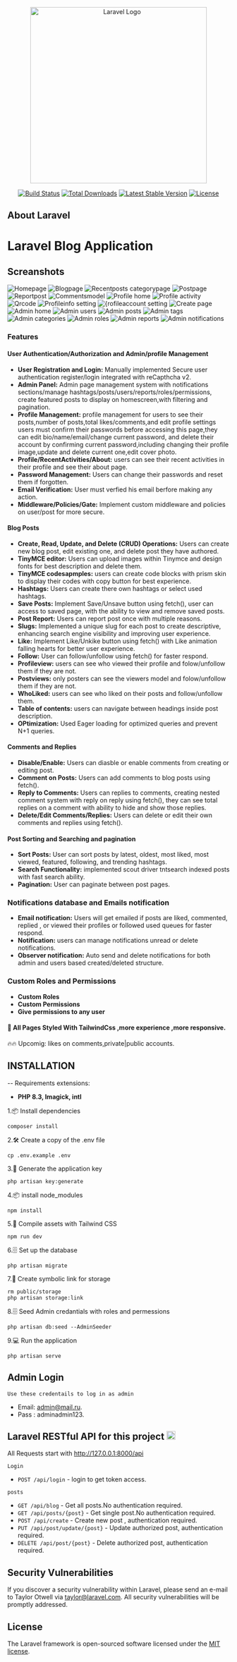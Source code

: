 <p align="center"><a href="https://laravel.com" target="_blank"><img src="https://raw.githubusercontent.com/laravel/art/master/logo-lockup/5%20SVG/2%20CMYK/1%20Full%20Color/laravel-logolockup-cmyk-red.svg" width="400" alt="Laravel Logo"></a></p>

<p align="center">
<a href="https://github.com/laravel/framework/actions"><img src="https://github.com/laravel/framework/workflows/tests/badge.svg" alt="Build Status"></a>
<a href="https://packagist.org/packages/laravel/framework"><img src="https://img.shields.io/packagist/dt/laravel/framework" alt="Total Downloads"></a>
<a href="https://packagist.org/packages/laravel/framework"><img src="https://img.shields.io/packagist/v/laravel/framework" alt="Latest Stable Version"></a>
<a href="https://packagist.org/packages/laravel/framework"><img src="https://img.shields.io/packagist/l/laravel/framework" alt="License"></a>
</p>

## About Laravel
# Laravel Blog Application
## Screanshots
 ![Homepage](https://i.postimg.cc/wTzCLcrg/127-0-0-1-8000-7.png)
![Blogpage](https://i.postimg.cc/Y0dRMJDD/Screenshot-2025-09-20-223552.png)
![Recentposts categorypage](https://i.postimg.cc/j5gn5tKf/Screenshot-2025-09-20-223429.png)
![Postpage](https://i.postimg.cc/qRP5NrZc/Screenshot-2025-09-18-233005.png)
![Reportpost](https://i.postimg.cc/V6v8qzR3/Screenshot-2025-09-18-235631.png)
![Commentsmodel](https://i.postimg.cc/qBxC0ZBV/Screenshot-2025-04-22-202005.png)
![Profile home](https://i.postimg.cc/xdFL7X61/Screenshot-2025-09-20-233534.png)
![Profile activity](https://i.postimg.cc/q7g38kpV/Screenshot-2025-09-20-233621.png)
![Qrcode](https://i.postimg.cc/4NZHWvX1/Screenshot-2025-09-20-232729.png)
![Profileinfo setting](https://i.postimg.cc/LXGFkwFJ/Screenshot-2025-06-27-223320.png)
![{rofileaccount setting](https://i.postimg.cc/RV5zNkT8/Screenshot-2025-06-27-223348.png)
![Create page](https://i.postimg.cc/J4t6yk1w/127-0-0-1-8000-create-5.png)
![Admin home](https://i.postimg.cc/qvNG8Dgy/Screenshot-2025-09-20-225312.png)
![Admin users](https://i.postimg.cc/85pSxY91/Screenshot-2025-06-04-112530.png)
![Admin posts](https://i.postimg.cc/vZSrdZ0X/Screenshot-2025-06-06-122828.png)
![Admin tags](https://i.postimg.cc/bNsnMD8j/Screenshot-2025-09-20-225451.png)
![Admin categories](https://i.postimg.cc/zB8WPxDd/Screenshot-2025-09-20-225347.png)
![Admin roles](https://i.postimg.cc/7YprXYdr/Screenshot-2025-06-03-132057.png)
![Admin reports](https://i.postimg.cc/65tKmNwK/Screenshot-2025-06-15-175542.png)
![Admin notifications](https://i.postimg.cc/gJcCrwX8/Screenshot-2025-06-03-132110.png)



### Features

#### User Authentication/Authorization and Admin/profile Management
- **User Registration and Login:** Manually implemented Secure user authentication register/login integrated with reCapthcha v2.
- **Admin Panel:** Admin page management system with notifications sections/manage hashtags/posts/users/reports/roles/permissions, create featured posts to display on homescreen,with filtering and pagination.
- **Profile Management:** profile management for users to see their posts,number of posts,total likes/comments,and edit profile settings users must confirm their passwords before accessing this page,they can edit bio/name/email/change current password, and delete their account by confirming current password,including changing their profile image,update and delete current one,edit cover photo.
- **Profile/RecentActivities/About:** users can see their recent activities in their profile and see their about page.
- **Password Management:** Users can change their passwords and reset them if forgotten.
- **Email Verification:** User must verfied his email berfore making any action.
- **Middleware/Policies/Gate:** Implement custom middleware and policies on user/post for more secure.

#### Blog Posts
- **Create, Read, Update, and Delete (CRUD) Operations:** Users can create new blog post, edit existing one, and delete post they have authored.
- **TinyMCE editor:** Users can upload images within Tinymce and design fonts for best description and delete them.
- **TinyMCE codesapmples:** users can create code blocks with prism skin to display their codes with copy button for best experience.
- **Hashtags:** Users can create there own hashtags or select used hashtags.
- **Save Posts:** Implement Save/Unsave button using fetch(), user can access to saved page, with the ability to view and remove saved posts.
- **Post Report:** Users can report post once with multiple reasons.
- **Slugs:** Implemented a unique slug for each post to create descriptive, enhancing search engine visibility and improving user experience.
- **Like:** Implement Like/Unkike button using fetch() with Like animation falling hearts for better user experience. 
- **Follow:** User can follow/unfollow using fetch() for faster respond.
- **Profileview:** users can see who viewed their profile and folow/unfollow them if they are not.
- **Postviews:** only posters can see the viewers model and folow/unfollow them if they are not.
- **WhoLiked:** users can see who liked on their posts and follow/unfollow them.
- **Table of contents:** users can navigate between headings inside post description.
- **OPtimization:** Used Eager loading for optimized queries and prevent N+1 queries.

#### Comments and Replies 
- **Disable/Enable:** Users can diasble or enable comments from creating or editing post.
- **Comment on Posts:** Users can add comments to blog posts using fetch().
- **Reply to Comments:** Users can replies to comments, creating nested comment system with reply on reply using fetch(), they can see total replies on a comment with ability to hide and show those replies.
- **Delete/Edit Comments/Replies:** Users can delete or edit their own comments and replies using fetch().


#### Post Sorting and Searching and pagination
- **Sort Posts:** User can sort posts by latest, oldest, most liked, most viewed, featured, following, and trending hashtags.
- **Search Functionality:** implemented scout driver tntsearch indexed posts with fast search ability.
- **Pagination:** User can paginate between post pages. 

### Notifications database and Emails notification
- **Email notification:** Users will get emailed if posts are liked, commented, replied , or viewed their profiles or followed used queues for faster respond.
- **Notification:** users can manage notifications unread or delete notifications.
- **Observer notification:** Auto send and delete notifications for both admin and users based created/deleted structure.

### Custom Roles and Permissions
- **Custom Roles** 
- **Custom Permissions** 
- **Give permissions to any user** 

#### 🚀 All Pages Styled With TailwindCss ,more experience ,more responsive.
🔥🔥 Upcomig: likes on comments,private|public accounts.

## INSTALLATION
-- Requirements extensions:
- **PHP 8.3, Imagick, intl**

1.📦 Install dependencies
```
composer install
```
2.🛠️ Create a copy of the .env file
```
cp .env.example .env
```
3.🔑 Generate the application key
```
php artisan key:generate
```
4.📦 install node_modules
```
npm install
```
5.🚀 Compile assets with Tailwind CSS
```
npm run dev
```
6.🗄️ Set up the database
```
php artisan migrate
```
7.🔗 Create symbolic link for storage
```
rm public/storage
php artisan storage:link
```
8.🗄️ Seed Admin credantials with roles and permessions 
```
php artisan db:seed --AdminSeeder
```
9.💻 Run the application
```
php artisan serve
```
## Admin Login
`Use these credentails to log in as admin`


- Email: admin@mail.ru.
- Pass : adminadmin123.

## Laravel RESTful API for this project <img height="20" src="https://upload.wikimedia.org/wikipedia/commons/thumb/9/9a/Laravel.svg/1200px-Laravel.svg.png" />

All Requests start with http://127.0.0.1:8000/api

`Login`

- `POST /api/login` - login to get token access.

 `posts`
- `GET /api/blog` - Get all posts.No authentication required.
- `GET /api/posts/{post}` - Get single post.No authentication required.
- `POST /api/create` - Create new post , authentication required.
- `PUT /api/post/update/{post}` - Update authorized post, authentication required.
- `DELETE /api/post/{post}` - Delete authorized post, authentication required.

## Security Vulnerabilities

If you discover a security vulnerability within Laravel, please send an e-mail to Taylor Otwell via [taylor@laravel.com](mailto:taylor@laravel.com). All security vulnerabilities will be promptly addressed.

## License

The Laravel framework is open-sourced software licensed under the [MIT license](https://opensource.org/licenses/MIT).
